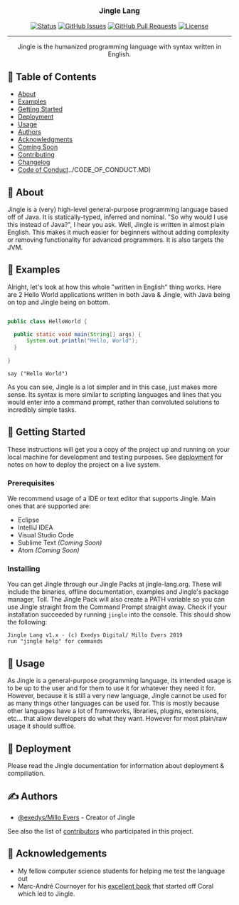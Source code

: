 <h3 align="center">Jingle Lang</h3>

<div align="center">

  [![Status](https://img.shields.io/badge/status-active-success.svg)]() 
  [![GitHub Issues](https://img.shields.io/github/issues/exedys/jingle-lang.svg)](https://github.com/exedys/jingle-lang/issues)
  [![GitHub Pull Requests](https://img.shields.io/github/issues-pr/exedys/jingle-lang.svg)](https://github.com/exedys/jingle-lang/pulls)
  [![License](https://img.shields.io/badge/license-MIT-blue.svg)](/LICENSE)

</div>

---

<p align="center"> Jingle is the humanized programming language with syntax written in English.
    <br> 
</p>

## 📝 Table of Contents
- [About](#about)
- [Examples](#examples)
- [Getting Started](#getting_started)
- [Deployment](#deployment)
- [Usage](#usage)
- [Authors](#authors)
- [Acknowledgments](#acknowledgement)
- [Coming Soon](../TODO.md)
- [Contributing](../CONTRIBUTING.md)
- [Changelog](../CHANGELOG.md)
- [Code of Conduct]()../CODE_OF_CONDUCT.MD)

## 📜 About <a name = "about"></a>
Jingle is a (very) high-level general-purpose programming language based off of Java. It is statically-typed, inferred and nominal. "So why would I use this instead of Java?", I hear you ask. Well, Jingle is written in almost plain English. This makes it much easier for beginners without adding complexity or removing functionality for advanced programmers. It is also targets the JVM.

## 📔 Examples <a name = "examples"></a>
Alright, let's look at how this whole "written in English" thing works. Here are 2 Hello World applications written in both Java & Jingle, with Java being on top and Jingle being on bottom.

```java

public class HelloWorld {

  public static void main(String[] args) {
      System.out.println("Hello, World");
  }
  
}
```
`say ("Hello World")`

As you can see, Jingle is a lot simpler and in this case, just makes more sense. Its syntax is more similar to scripting languages and lines that you would enter into a command prompt, rather than convoluted solutions to incredibly simple tasks.

## 🏁 Getting Started <a name = "getting_started"></a>
These instructions will get you a copy of the project up and running on your local machine for development and testing purposes. See [deployment](#deployment) for notes on how to deploy the project on a live system.

### Prerequisites

We recommend usage of a IDE or text editor that supports Jingle. Main ones that are supported are:
* Eclipse 
* IntelliJ IDEA
* Visual Studio Code
* Sublime Text *(Coming Soon)*
* Atom *(Coming Soon)*

### Installing

You can get Jingle through our Jingle Packs at jingle-lang.org. These will include the binaries, offline documentation, examples and Jingle's package manager, Toll. The Jingle Pack will also create a PATH variable so you can use Jingle straight from the Command Prompt straight away. Check if your installation succeeded by running `jingle` into the console. This should show the following:
```
Jingle Lang v1.x - (c) Exedys Digital/ Millo Evers 2019
run "jingle help" for commands
``` 

## 🎈 Usage <a name="usage"></a>
As Jingle is a general-purpose programming language, its intended usage is to be up to the user and for them to use it for whatever they need it for. However, because it is still a very new language, Jingle cannot be used for as many things other languages can be used for. This is mostly because other languages have a lot of frameworks, libraries, plugins, extensions, etc... that allow developers do what they want. However for most plain/raw usage it should suffice.

## 🚀 Deployment <a name = "deployment"></a>
Please read the Jingle documentation for information about deployment & compiliation.

## ✍️ Authors <a name = "authors"></a>
- [@exedys/Millo Evers](https://github.com/exedys) - Creator of Jingle

See also the list of [contributors](https://github.com/exedys/jingle-lang/contributors) who participated in this project.

## 🎉 Acknowledgements <a name = "acknowledgement"></a>
*  My fellow computer science students for helping me test the language out
* Marc-André Cournoyer for his [excellent book](http://createyourproglang.com/) that started off Coral which led to Jingle.
